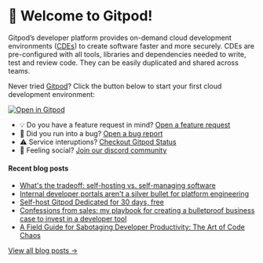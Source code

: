 # 👋 Welcome to Gitpod!

Gitpod’s developer platform provides on-demand cloud development environments ([CDEs](https://www.gitpod.io/cde)) to create software faster and more securely. CDEs are pre-configured with all tools, libraries and dependencies needed to write, test and review code. They can be easily duplicated and shared across teams.

Never tried [Gitpod](https://www.gitpod.io/)? Click the button below to start your first cloud development environment:

[![Open in Gitpod](https://gitpod.io/button/open-in-gitpod.svg)](https://gitpod.new)

* 💡 Do you have a feature request in mind? [Open a feature request](https://github.com/gitpod-io/gitpod/issues/new?assignees=&labels=&template=feature_request.md&title=)
* 🐛 Did you run into a bug? [Open a bug report](https://github.com/gitpod-io/gitpod/issues/new?assignees=&labels=bug&template=bug_report.yml)
* ⚠️ Service interuptions? [Checkout Gitpod Status](https://gitpodstatus.com/)
* 🦩 Feeling social? [Join our discord community](https://www.gitpod.io/chat)

#### Recent blog posts

<!--START_SECTION:feed-->
* [What's the tradeoff: self-hosting vs. self-managing software](https://www.gitpod.io/blog/whats-the-tradeoff-self-hosting-self-managing)
* [Internal developer portals aren't a silver bullet for platform engineering](https://www.gitpod.io/blog/internal-developer-portals-not-a-silver-bullet)
* [Self-host Gitpod Dedicated for 30 days, free](https://www.gitpod.io/blog/self-host-gitpod-dedicated-for-30-days-free)
* [Confessions from sales: my playbook for creating a bulletproof business case to invest in a developer tool](https://www.gitpod.io/blog/how-to-buy-a-developer-tool)
* [A Field Guide for Sabotaging Developer Productivity: The Art of Code Chaos](https://www.gitpod.io/blog/a-field-guide-for-sabotaging-developer-productivity-the-art-of-code-chaos)
<!--END_SECTION:feed-->

[View all blog posts &rarr;](https://www.gitpod.io/blog)
